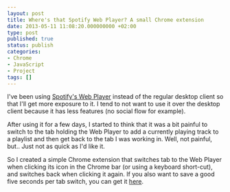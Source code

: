 ```yaml
---
layout: post
title: Where's that Spotify Web Player? A small Chrome extension
date: 2013-05-11 11:08:20.000000000 +02:00
type: post
published: true
status: publish
categories:
- Chrome
- JavaScript
- Project
tags: []
---
```

I've been using [Spotify's Web Player](http://play.spotify.com "Web Player") instead of the regular desktop client so that I'll get more exposure to it. I tend to not want to use it over the desktop client because it has less features (no social flow for example).

After using it for a few days, I started to think that it was a bit painful to switch to the tab holding the Web Player to add a currently playing track to a playlist and then get back to the tab I was working in. Well, not painful, but.. Just not as quick as I'd like it.

So I created a simple Chrome extension that switches tab to the Web Player when clicking its icon in the Chrome bar (or using a keyboard short-cut), and switches back when clicking it again. If you also want to save a good five seconds per tab switch, you can get it [here](https://chrome.google.com/webstore/detail/spotify-web-player-toggle/mmoigdfhopbgbbpdojiljechdnlbnani?hl=sv "Spotify Web Player Toggler").
